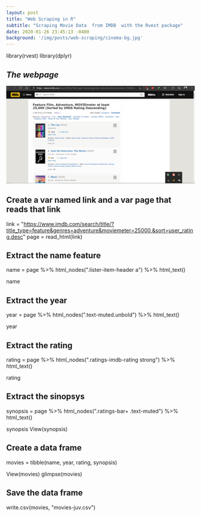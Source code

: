 ```yaml
---
layout: post
title: "Web Scraping in R"
subtitle: "Scraping Movie Data  from IMDB  with the Rvest package"
date: 2020-01-26 23:45:13 -0400
background: '/img/posts/web-scraping/cinema-bg.jpg'
---
```

library(rvest)
library(dplyr)

## ***The webpage***

![IMDB page](/img/posts/web-scraping/myimdbimage.png)


## Create a var named link and a var page that reads that link
link =  "https://www.imdb.com/search/title/?title_type=feature&genres=adventure&moviemeter=25000,&sort=user_rating,desc"
page = read_html(link)


## Extract the name feature 
name = page %>% 
  html_nodes(".lister-item-header a") %>% 
  html_text()

name
## Extract the year
year = page %>% 
  html_nodes(".text-muted.unbold") %>% 
  html_text()

year

## Extract the rating

rating = page %>% 
  html_nodes(".ratings-imdb-rating strong") %>% 
  html_text()

rating

## Extract the sinopsys

synopsis = page %>% 
  html_nodes(".ratings-bar+ .text-muted") %>% 
  html_text()

synopsis
View(synopsis)

## Create a data frame
movies = tibble(name, year, rating, synopsis)

View(movies)
glimpse(movies)
## Save the data frame

write.csv(movies, "movies-juv.csv")

